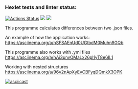 ### Hexlet tests and linter status:
[![Actions Status](https://github.com/Yarqd/java-project-71/actions/workflows/hexlet-check.yml/badge.svg)](https://github.com/Yarqd/java-project-71/actions)
<a href="https://codeclimate.com/github/Yarqd/java-project-71/maintainability"><img src="https://api.codeclimate.com/v1/badges/6e7b6a0aa2b9152b9586/maintainability" /></a>
<a href="https://codeclimate.com/github/Yarqd/java-project-71/test_coverage"><img src="https://api.codeclimate.com/v1/badges/6e7b6a0aa2b9152b9586/test_coverage" /></a>

This programme calculates differences between two .json files. 

An example of how the application works:
https://asciinema.org/a/nSFSAEnUd0UGtbdM0Muhn9GQb

This programme also works with .yml files
https://asciinema.org/a/hAi3unvOMaLx26pl1yT8e6IL1

Working with nested structures
https://asciinema.org/a/96v2nApXyEvCBFyqDQmkX3OPK

[![asciicast](https://asciinema.org/a/96v2nApXyEvCBFyqDQmkX3OPK.svg)](https://asciinema.org/a/96v2nApXyEvCBFyqDQmkX3OPK)
